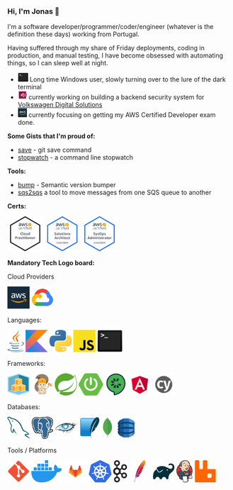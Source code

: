 ### Hi, I'm Jonas 👋

I'm a software developer/programmer/coder/engineer (whatever is the definition these days) working from Portugal.

Having suffered through my share of Friday deployments, coding in production, and manual testing, I have become obsessed with automating things, so I can sleep well at night.

- <img src="img/bash.png" height="20"/> Long time Windows user, slowly turning over to the lure of the dark terminal 
- <img src="img/vwds.jpeg" height="20"/> currently working on building a backend security system for [Volkswagen Digital Solutions](https://www.vwds.pt/)
- <img src="img/aws.png" height="20"/> currently focusing on getting my AWS Certified Developer exam done.
 
**Some Gists that I'm proud of:**

- [save](https://gist.github.com/jonasmcferreira/cd9de6504c1f55dd8829dc7e7d6d1269) - git save command
- [stopwatch](https://gist.github.com/jonasmcferreira/0e3a53a028d1c44cd2ade4b337ae6807) - a command line stopwatch

**Tools:**

- [bump](https://github.com/jonasmcferreira/bump) - Semantic version bumper
- [sqs2sqs](https://github.com/jonasmcferreira/sqs-2-sqs) a tool to move messages from one SQS queue to another

**Certs:**
 
<a href="https://www.credly.com/badges/b18cc58d-54d2-417b-8ebd-941f567c9091/public_url"><img src="img/aws-certified-cloud-practitioner.png" height="80"/></a>
<a href="https://www.credly.com/badges/b18cc58d-54d2-417b-8ebd-941f567c9091/public_url"><img src="img/aws-certified-solutions-architect-associate.png" height="80"/></a>
<a href="https://www.credly.com/badges/66e2bd9b-832e-4df1-a583-4d583399681d/public_url"><img src="img/aws-certified-sysops-administrator-associate.png" height="80"/></a>

**Mandatory Tech Logo board:**

Cloud Providers
<p>
<a href="https://duckduckgo.com/?q=!ducky+aws"><img src="img/aws.png" style="height:50px;" ></a>
<a href="https://duckduckgo.com/?q=!ducky+google"><img src="img/google.png" style="height:50px;" ></a>
</p>

Languages:
<p>
<a href="https://duckduckgo.com/?q=!ducky+java"><img src="img/java.png" style="height:50px;" ></a>
<a href="https://duckduckgo.com/?q=!ducky+kotlin"><img src="img/kotlin.png" style="height:50px;" ></a>
<a href="https://duckduckgo.com/?q=!ducky+python"><img src="img/python.png" style="height:50px;" ></a>
<a href="https://duckduckgo.com/?q=!ducky+javascript"><img src="img/javascript.png" style="height:50px;" ></a>
<a href="https://duckduckgo.com/?q=!ducky+bash"><img src="img/bash.png" style="height:50px;"></a>
</p>

Frameworks:

<p>
<a href="https://duckduckgo.com/?q=!ducky+aws+cdk"><img src="img/cdk.png" style="height:50px;" ></a>
<a href="https://duckduckgo.com/?q=!ducky+aws+sam"><img src="img/sam.png" style="height:50px;" ></a>
<a href="https://duckduckgo.com/?q=!ducky+spring"><img src="img/spring.png" style="height:50px;" ></a>
<a href="https://duckduckgo.com/?q=!ducky+spring-boot"><img src="img/spring-boot.png" style="height:50px;" ></a>
<a href="https://duckduckgo.com/?q=!ducky+cucumber"><img src="img/cucumber.png" style="height:50px;" ></a>
<a href="https://duckduckgo.com/?q=!ducky+angular"><img src="img/angular.png" style="height:50px;" ></a>
<a href="https://duckduckgo.com/?q=!ducky+cypress+io"><img src="img/cypress.png" style="height:50px;" ></a>
</p>

Databases:
<p>
<a href="https://duckduckgo.com/?q=!ducky+mysql"><img src="img/mysql.png" style="height:50px;" ></a>
<a href="https://duckduckgo.com/?q=!ducky+postgresql"><img src="img/postgresql.png" style="height:50px;" ></a>
<a href="https://duckduckgo.com/?q=!ducky+cassandra"><img src="img/cassandra.png" style="height:50px;" ></a>
<a href="https://duckduckgo.com/?q=!ducky+sqlite"><img src="img/sqlite.png" style="height:50px;" ></a>
<a href="https://duckduckgo.com/?q=!ducky+mongo"><img src="img/mongo.png" style="height:50px;" ></a>
<a href="https://duckduckgo.com/?q=!ducky+dynamodb"><img src="img/dynamodb.png" style="height:50px;" ></a>
</p>

Tools / Platforms
<p>
<a href="https://duckduckgo.com/?q=!ducky+git"><img src="img/git.png" style="height:50px;" ></a>
<a href="https://duckduckgo.com/?q=!ducky+docker"><img src="img/docker.png" style="height:50px;" ></a>
<a href="https://duckduckgo.com/?q=!ducky+gitlab"><img src="img/gitlab.png" style="height:50px;" ></a>
<a href="https://duckduckgo.com/?q=!ducky+kubernetes"><img src="img/kubernetes.png" style="height:50px;" ></a>
<a href="https://duckduckgo.com/?q=!ducky+kafka"><img src="img/kafka.png" style="height:50px;" ></a>
<a href="https://duckduckgo.com/?q=!ducky+maven"><img src="img/maven.png" style="height:50px;" ></a>
<a href="https://duckduckgo.com/?q=!ducky+gradle"><img src="img/gradle.png" style="height:50px;" ></a>
<a href="https://duckduckgo.com/?q=!ducky+jenkins"><img src="img/jenkins.png" style="height:50px;" ></a>
<a href="https://duckduckgo.com/?q=!ducky+rabbitmq"><img src="img/rabbitmq.png" style="height:50px;" ></a> 
</p>
